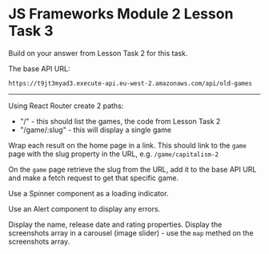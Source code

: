 # JS Frameworks Module 2 Lesson Task 3

Build on your answer from Lesson Task 2 for this task.

The base API URL:

```
https://t9jt3myad3.execute-api.eu-west-2.amazonaws.com/api/old-games
```

---

Using React Router create 2 paths:

- "/" - this should list the games, the code from Lesson Task 2
- "/game/:slug" - this will display a single game

Wrap each result on the home page in a link. This should link to the `game` page with the slug property in the URL, e.g. `/game/capitalism-2`

On the `game` page retrieve the slug from the URL, add it to the base API URL and make a fetch request to get that specific game.

Use a Spinner component as a loading indicator.

Use an Alert component to display any errors.

Display the name, release date and rating properties. Display the screenshots array in a carousel (image slider) - use the `map` methed on the screenshots array.
